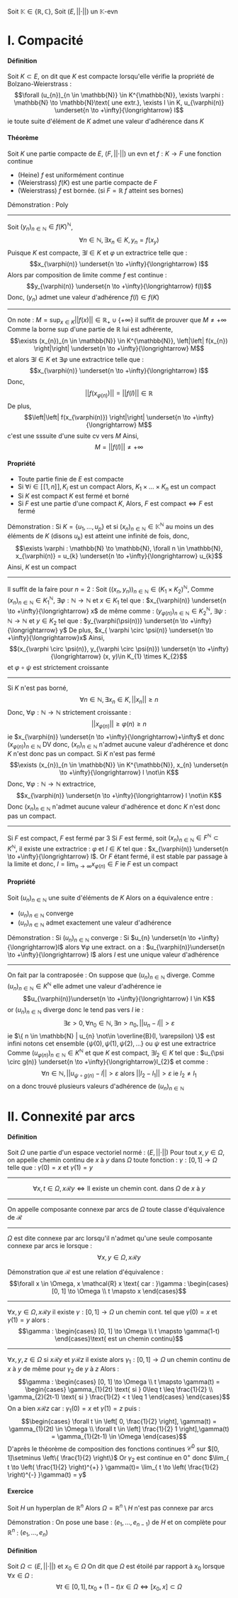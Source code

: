 Soit $\mathbb{K} \in\{ \mathbb{R}, \mathbb{C} \}$, 
Soit $(E, \left|\left| \cdot \right|\right|)$ un $\mathbb{K}$-evn

# I. Compacité
#### Définition
Soit $K\subset E$, on dit que $K$ est compacte lorsqu'elle vérifie la propriété de Bolzano-Weierstrass : 
$$\forall (u_{n})_{n \in \mathbb{N}} \in K^{\mathbb{N}}, \exists \varphi : \mathbb{N} \to \mathbb{N}\text{ une extr.}, \exists l \in K, u_{\varphi(n)} \underset{n \to +\infty}{\longrightarrow} l$$
ie toute suite d'élément de $K$ admet une valeur d'adhérence dans $K$ 

#### Théorème
Soit $K$ une partie compacte de $E$, $(F, \left|\left| \cdot \right|\right|)$ un evn et $f : K \to F$ une fonction continue

- (Heine) $f$ est uniformément continue
- (Weierstrass) $f(K)$ est une partie compacte de $F$
- (Weierstrass) $f$ est bornée. (si $F= \mathbb{R}$ $f$ atteint ses bornes)

Démonstration :
Poly
___
Soit $(y_{n})_{n \in \mathbb{N}} \in f(K)^{\mathbb{N}}$, 
$$\forall n \in \mathbb{N}, \exists x_{n} \in K, y_{n} = f(x_{y})$$
Puisque $K$ est compacte, $\exists l \in K$ et $\varphi$ un extractrice telle que : 
$$x_{\varphi(n)} \underset{n \to +\infty}{\longrightarrow} l$$
Alors par composition de limite comme $f$ est continue : 
$$y_{\varphi(n)} \underset{n \to +\infty}{\longrightarrow} f(l)$$
Donc, 
$(y_{n})$ admet une valeur d'adhérence $f(l) \in f(K)$
___
On note : $M = \sup_{x \in K}\left|\left| f(x) \right|\right| \in \mathbb{R}_{+} \cup \{ + \infty \}$
il suffit de prouver que $M \neq + \infty$
Comme la borne sup d'une partie de $\mathbb{R}$ lui est adhérente, 
$$\exists (x_{n})_{n \in \mathbb{N}} \in K^{\mathbb{N}}, \left|\left| f(x_{n}) \right|\right| \underset{n \to +\infty}{\longrightarrow} M$$
et alors $\exists l \in K$ et $\exists \varphi$ une extractrice telle que : 
$$x_{\varphi(n)} \underset{n \to +\infty}{\longrightarrow} l$$
Donc, 
$$\left|\left| f(x_{\varphi(n)}) \right|\right| = \left|\left| f(l) \right|\right|  \in \mathbb{R}$$
De plus, 
$$\left|\left| f(x_{\varphi(n)}) \right|\right| \underset{n \to +\infty}{\longrightarrow} M$$
c'est une sssuite d'une suite cv vers $M$
Ainsi, 
$$M=\left|\left| f(l) \right|\right|  \neq + \infty$$

#### Propriété
- Toute partie finie de $E$ est compacte
- Si $\forall i \in [\![1, n]\!], K_{i}$ est un compact Alors, $K_{1}\times \dots \times K_{n}$ est un compact
- Si $K$ est compact $K$ est fermé et borné
- Si $F$ est une partie d'une compact $K$, Alors, $F \text{ est compact}\Leftrightarrow F \text{ est fermé}$

Démonstration : 
Si $K = \{ u_{1}, \dots , u_p \}$ et si $(x_{n})_{n \in \mathbb{N}}\in \mathbb{K}^{\mathbb{N}}$ au moins un des éléments de $K$ (disons $u_{k}$) est atteint une infinité de fois, donc, 
$$\exists \varphi : \mathbb{N} \to \mathbb{N}, \forall n \in \mathbb{N}, x_{\varphi(n)} = u_{k} \underset{n \to +\infty}{\longrightarrow} u_{k}$$
Ainsi, $K$ est un compact
___
Il suffit de la faire pour $n = 2$ : 
Soit $((x_{n}, y_{n}))_{n \in \mathbb{N}} \in (K_{1} \times K_{2})^{\mathbb{N}}$, 
Comme $(x_{n})_{n \in \mathbb{N}} \in K_{1}^{\mathbb{N}}$, $\exists \varphi: \mathbb{N} \to \mathbb{N}$ et $x \in K_{1}$ tel que : $x_{\varphi(n)} \underset{n \to +\infty}{\longrightarrow} x$
de même comme : 
$(y_{\varphi(n)})_{n \in \mathbb{N}} \in K_{2}^{\mathbb{N}}$, $\exists \psi: \mathbb{N} \to \mathbb{N}$ et $y \in K_{2}$ tel que : $y_{\varphi(\psi(n))} \underset{n \to +\infty}{\longrightarrow} y$ De plus, $x_{ \varphi \circ \psi(n)} \underset{n \to +\infty}{\longrightarrow}x$
Ainsi, 
$$(x_{\varphi \circ \psi(n)}, y_{\varphi \circ \psi(n)}) \underset{n \to +\infty}{\longrightarrow}  (x, y)\in K_{1} \times K_{2}$$
et $\varphi \circ \psi$ est strictement croissante
___
Si $K$ n'est pas borné, 
$$\forall n \in \mathbb{N}, \exists x_{n} \in K, \left|\left| x_{n} \right|\right|\geq n$$
Donc, $\forall \varphi : \mathbb{N} \to \mathbb{N}$ strictement croissante : 
$$\left|\left| x_{\varphi(n)} \right|\right|\geq  \varphi(n) \geq n$$
ie $x_{\varphi(n)} \underset{n \to +\infty}{\longrightarrow}+\infty$ et donc $(x_{\varphi(n)})_{n \in \mathbb{N}}$ DV
donc, $(x_{n})_{n \in \mathbb{N}}$ n'admet aucune valeur d'adhérence et donc $K$ n'est donc pas un compact. 
Si $K$ n'est pas fermé
$$\exists (x_{n})_{n \in \mathbb{N}} \in K^{\mathbb{N}}, x_{n} \underset{n \to +\infty}{\longrightarrow} l \not\in K$$
Donc, $\forall \varphi : \mathbb{N} \to \mathbb{N}$ extractrice, 
$$x_{\varphi(n)} \underset{n \to +\infty}{\longrightarrow} l \not\in K$$
Donc $(x_{n})_{n \in \mathbb{N}}$ n'admet aucune valeur d'adhérence et donc $K$ n'est donc pas un compact. 
___
Si $F$ est compact, $F$ est fermé par $3$
Si $F$ est fermé, soit $(x_{n})_{n \in \mathbb{N}} \in F^{\mathbb{N}} \subset K^{\mathbb{N}}$, il existe une extractrice : $\varphi$ et $l \in K$ tel que : $x_{\varphi(n)} \underset{n \to +\infty}{\longrightarrow} l$. 
Or $F$ étant fermé, il est stable par passage à la limite et donc, $l = \lim_{ n \to \infty }x_{\varphi(n)} \in F$ ie $F$ est un compact

#### Propriété
Soit $(u_{n})_{n \in \mathbb{N}}$ une suite d'éléments de $K$
Alors on a équivalence entre :
- $(u_{n})_{n \in \mathbb{N}}$ converge
- $(u_{n})_{n \in \mathbb{N}}$ admet exactement une valeur d'adhérence

Démonstration : 
Si $(u_{n})_{n \in \mathbb{N}}$ converge : 
Si $u_{n} \underset{n \to +\infty}{\longrightarrow}l$ alors $\forall \varphi$ une extract. on a : $u_{\varphi(n)}\underset{n \to +\infty}{\longrightarrow} l$
alors $l$ est une unique valeur d'adhérence
___
On fait par la contraposée : 
On suppose que $(u_{n})_{n \in \mathbb{N}}$ diverge. 
Comme $(u_{n})_{n \in \mathbb{N}} \in K^{\mathbb{N}}$ elle admet une valeur d'adhérence ie 
$$u_{\varphi(n)}\underset{n \to +\infty}{\longrightarrow} l \in K$$
or $(u_{n})_{n \in \mathbb{N}}$ diverge donc le tend pas vers $l$ ie : 
$$\exists  \varepsilon >0, \forall n_{0} \in \mathbb{N}, \exists n > n_{0}, \left|\left| u_{n}-l \right|\right| > \varepsilon$$
ie $\{ n \in \mathbb{N} | u_{n} \not\in \overline{B}(l, \varepsilon) \}$ est infini notons cet ensemble $\{ \psi(0), \psi(1), \psi(2), \dots \}$ ou $\psi$ est une extractrice
Comme $(u_{\varphi(n)})_{n \in \mathbb{N}}\in K^{\mathbb{N}}$ et que $K$ est compact, $\exists l_{2} \in K$ tel que : $u_{\psi \circ g(n)} \underset{n \to +\infty}{\longrightarrow}l_{2}$ et comme : 
$$\forall n \in \mathbb{N}, \left|\left| u_{\psi \circ g(n) }-l \right|\right| > \varepsilon \text{ alors } \left|\left| l_{2}-l_{1} \right|\right|  > \varepsilon \text{ ie }l_{2} \neq l_{1} $$
on a donc trouvé plusieurs valeurs d'adhérence de $(u_{n})_{n \in \mathbb{N}}$

# II. Connexité par arcs
#### Définition
Soit $\Omega$ une partie d'un espace vectoriel normé : $(E, \left|\left| \cdot \right|\right|)$
Pour tout $x, y \in \Omega$, on appelle chemin continu de $x$ à $y$ dans $\Omega$ toute fonction : $\gamma : [0, 1] \to \Omega$ telle que : $\gamma(0) = x$ et $\gamma(1) = y$
___
$$\forall x, t \in \Omega, x \mathcal{R} y \Leftrightarrow \text{Il existe} \text{ un chemin cont. dans }\Omega \text{ de }x \text{ à }y$$
___
On appelle composante connexe par arcs de $\Omega$ toute classe d'équivalence de $\mathcal{R}$
___
$\Omega$ est dite connexe par arc lorsqu'il  n'admet qu'une seule composante connexe par arcs ie lorsque :
$$\forall x, y \in \Omega, x \mathcal{R} y$$

Démonstration que $\mathcal{R}$ est une relation d'équivalence : 
$$\forall x \in \Omega, x \mathcal{R} x \text{ car  : }\gamma : \begin{cases}
[0, 1] \to \Omega \\
t \mapsto x
\end{cases}$$
___
$\forall x,y \in \Omega, x \mathcal{R} y$ il existe $\gamma : [0, 1 ] \to \Omega$ un chemin cont. tel que $\gamma(0) = x$ et $\gamma(1) = y$ alors : 
$$\gamma : \begin{cases}
[0, 1] \to \Omega \\
t \mapsto \gamma(1-t)
\end{cases}\text{ est un chemin continu}$$
___
$\forall x, y, z \in \Omega$ si $x \mathcal{R} y$ et $y \mathcal{R}z$ il existe alors $\gamma_{1} : [0, 1 ] \to \Omega$ un chemin continu de $x$ à $y$ de même pour $\gamma_{2}$ de $y$ à $z$
Alors : 
$$\gamma : \begin{cases}
[0, 1] \to \Omega  \\
t \mapsto \gamma(t) = \begin{cases}
\gamma_{1}(2t) \text{ si } 0\leq t \leq \frac{1}{2} \\
\gamma_{2}(2t-1) \text{ si } \frac{1}{2} < t \leq 1
\end{cases}
\end{cases}$$
On a bien $x \mathcal{R} z$ car : $\gamma_{1}(0) = x$ et $\gamma(1) = z$ puis : 
$$\begin{cases}
\forall t \in \left[ 0, \frac{1}{2} \right], \gamma(t) = \gamma_{1}(2t) \in \Omega \\
\forall t \in \left] \frac{1}{2} 1 \right],\gamma(t) = \gamma_{1}(2t-1) \in \Omega
\end{cases}$$
D'après le théorème de composition des fonctions continues $\mathcal{C}^{0}$ sur $[0, 1]\setminus \left\{  \frac{1}{2}  \right\}$
Or $\gamma_{2}$ est continue en $0^{+}$ donc $\lim_{ t \to \left( \frac{1}{2} \right)^{+} } \gamma(t)= \lim_{ t \to \left( \frac{1}{2} \right)^{-} }\gamma(t) = y$

#### Exercice
Soit $H$ un hyperplan de $\mathbb{R}^{n}$ Alors $\Omega = \mathbb{R}^{n}\setminus H$ n'est pas connexe par arcs

Démonstration : 
On pose une base : $(e_{1}, \dots, e_{n-1})$ de $H$ et on complète pour $\mathbb{R}^{n}$ : $(e_{1}, \dots, e_{n})$

#### Définition
Soit $\Omega \subset (E, \left|\left| \cdot \right|\right|)$ et $x_{0} \in \Omega$
On dit que $\Omega$ est étoilé par rapport à $x_{0}$ lorsque $\forall x \in \Omega$ : 
$$\forall t \in [0, 1], t x_{0} + (1-t)x \in \Omega \Leftrightarrow [x_{0}, x] \subset \Omega$$

